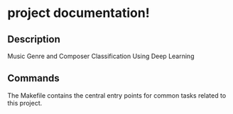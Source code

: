 # project documentation!

## Description

Music Genre and Composer Classification Using Deep Learning

## Commands

The Makefile contains the central entry points for common tasks related to this project.

